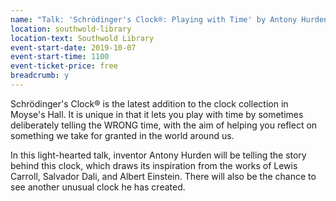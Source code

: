 ```yaml
---
name: "Talk: 'Schrödinger's Clock®: Playing with Time' by Antony Hurden"
location: southwold-library
location-text: Southwold Library
event-start-date: 2019-10-07
event-start-time: 1100
event-ticket-price: free
breadcrumb: y
---
```


Schrödinger's Clock® is the latest addition to the clock collection in Moyse's Hall. It is unique in that it lets you play with time by sometimes deliberately telling the WRONG time, with the aim of helping you reflect on something we take for granted in the world around us.

In this light-hearted talk, inventor Antony Hurden will be telling the story behind this clock, which draws its inspiration from the works of Lewis Carroll, Salvador Dali, and Albert Einstein. There will also be the chance to see another unusual clock he has created.

